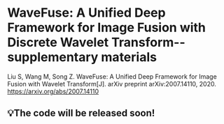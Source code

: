 WaveFuse: A Unified Deep Framework for Image Fusion with Discrete Wavelet Transform--supplementary materials
=====
Liu S,  Wang M, Song Z. WaveFuse: A Unified Deep Framework for Image Fusion with Wavelet Transform[J]. arXiv preprint arXiv:2007.14110, 2020.
https://arxiv.org/abs/2007.14110


:bulb:The code will be released soon!
------

<!-- :clipboard:Introduction
-----

![image](https://github.com/moveERIC/WaveFuse/raw/master/figures/network.png)
We propose an unsupervised image fusion architecture for multiple application scenarios based on the combination of multi-scale discrete wavelet transform through regional energy  and deep learning. To our best knowledge, this is the first time the conventional image fusion method has been combined with deep learning. The useful information of feature maps can be utilized adequately through multi-scale discrete wavelet transform in our proposed method.Compared with other state-of-the-art fusion method, the proposed algorithm exhibits better fusion performance in both subjective and objective evaluation. Moreover, it's worth mentioning that comparable fusion performance trained in COCO dataset can be obtained by training with a much smallerdataset with only hundreds of images chosen randomly from COCO. Hence, the training time is shortened substantially, leading to the improvement of the model's performance both in practicality and training efficiency.

:bulb:Instructions
-----
1.Clone this repo and unpack it.<br>
2.Download [COCO train2017](http://images.cocodataset.org/zips/train2017.zip),[COCO val2017](http://images.cocodataset.org/zips/val2017.zip)<br>
3.run 'main.py'


:pencil2:Citation
-----
Please cite this paper if you want to use it in your work,

@article{liu2020wavefuse,<br>
  title={WaveFuse: A Unified Deep Framework for Image Fusion with Wavelet Transform},<br>
  author={Liu, Shaolei and Song, Zhijian and Wang, Manning},<br>
  journal={arXiv preprint arXiv:2007.14110},<br>
  year={2020}<br>
}

:triangular_flag_on_post:Fusion Results
-----
![image](https://github.com/moveERIC/WaveFuse/raw/master/figures/source_images.png)
![image](https://github.com/moveERIC/WaveFuse/raw/master/figures/fusion_results.png)
:heart:Acknowledgement
-----
Some of the code in this repoistory was taken (and modified according to needs) from the following source:[[DenseFuse]](https://github.com/xsxjtu/densefuse_pytorch)
 -->
